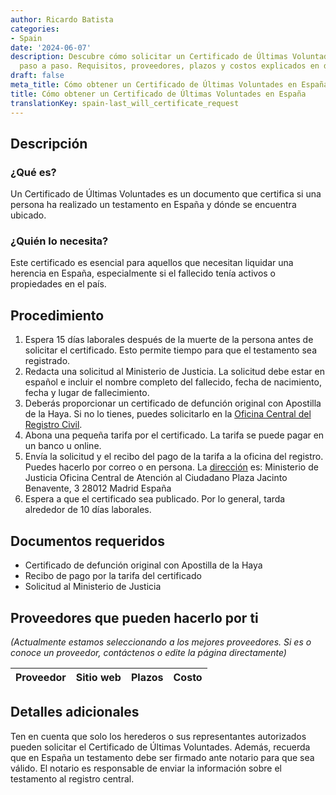 ```yaml
---
author: Ricardo Batista
categories:
- Spain
date: '2024-06-07'
description: Descubre cómo solicitar un Certificado de Últimas Voluntades en España,
  paso a paso. Requisitos, proveedores, plazos y costos explicados en detalle.
draft: false
meta_title: Cómo obtener un Certificado de Últimas Voluntades en España
title: Cómo obtener un Certificado de Últimas Voluntades en España
translationKey: spain-last_will_certificate_request
---
```



## Descripción

### ¿Qué es?
Un Certificado de Últimas Voluntades es un documento que certifica si una persona ha realizado un testamento en España y dónde se encuentra ubicado.

### ¿Quién lo necesita?
Este certificado es esencial para aquellos que necesitan liquidar una herencia en España, especialmente si el fallecido tenía activos o propiedades en el país.

## Procedimiento

1. Espera 15 días laborales después de la muerte de la persona antes de solicitar el certificado. Esto permite tiempo para que el testamento sea registrado.
2. Redacta una solicitud al Ministerio de Justicia. La solicitud debe estar en español e incluir el nombre completo del fallecido, fecha de nacimiento, fecha y lugar de fallecimiento.
3. Deberás proporcionar un certificado de defunción original con Apostilla de la Haya. Si no lo tienes, puedes solicitarlo en la [Oficina Central del Registro Civil](https://www.mpr.gob.es/Paginas/index.aspx).
4. Abona una pequeña tarifa por el certificado. La tarifa se puede pagar en un banco u online.
5. Envía la solicitud y el recibo del pago de la tarifa a la oficina del registro. Puedes hacerlo por correo o en persona. La [dirección](https://www.mpr.gob.es/Paginas/index.aspx) es:
    Ministerio de Justicia
    Oficina Central de Atención al Ciudadano
    Plaza Jacinto Benavente, 3
    28012 Madrid
    España
6. Espera a que el certificado sea publicado. Por lo general, tarda alrededor de 10 días laborales.

## Documentos requeridos

- Certificado de defunción original con Apostilla de la Haya
- Recibo de pago por la tarifa del certificado
- Solicitud al Ministerio de Justicia

## Proveedores que pueden hacerlo por ti
_(Actualmente estamos seleccionando a los mejores proveedores. Si es o conoce un proveedor, contáctenos o edite la página directamente)_

| Proveedor | Sitio web | Plazos | Costo |
| --------------- | --------------- | :-------------: | :-------------: |

## Detalles adicionales

Ten en cuenta que solo los herederos o sus representantes autorizados pueden solicitar el Certificado de Últimas Voluntades. Además, recuerda que en España un testamento debe ser firmado ante notario para que sea válido. El notario es responsable de enviar la información sobre el testamento al registro central.